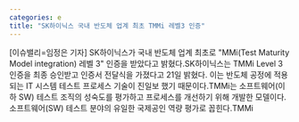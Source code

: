 ```yaml
---
categories: e
title: "SK하이닉스 국내 반도체 업계 최초 TMMi 레벨3 인증"
---
```

[이슈밸리=임정은 기자] SK하이닉스가 국내 반도체 업계 최초로 "MMi(Test Maturity Model integration) 레벨 3" 인증을 받았다고 밝혔다.SK하이닉스는 TMMi Level 3 인증을 최종 승인받고 인증서 전달식을 가졌다고 21일 밝혔다. 이는 반도체 공정에 적용되는 IT 시스템 테스트 프로세스 기술이 진일보 했기 때문이다.TMMi는 소프트웨어(이하 SW) 테스트 조직의 성숙도를 평가하고 프로세스를 개선하기 위해 개발한 모델이다. 소프트웨어(SW) 테스트 분야의 유일한 국제공인 역량 평가로 꼽힌다.TMMi